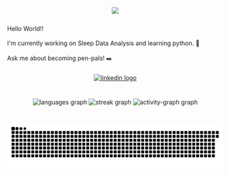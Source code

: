 <div align="center">
  <img height="160" src="https://media.giphy.com/media/jIgXf4hgbHCeKiXpvt/giphy.gif"  />
</div>

###

<p align="left">Hello World!!<br><br>I'm currently working on Sleep Data Analysis and learning python. 🌱<br><br>Ask me about becoming pen-pals! ✒️</p>

###

<div align="center">
  <a href="https://www.linkedin.com/in/jackieocham/" target="_blank">
    <img src="https://raw.githubusercontent.com/maurodesouza/profile-readme-generator/master/src/assets/icons/social/linkedin/default.svg" width="52" height="40" alt="linkedin logo"  />
  </a>
</div>

###

<br clear="both">

<div align="center">
  <img src="https://github-readme-stats.vercel.app/api/top-langs?username=jackieocham&locale=en&hide_title=false&layout=compact&card_width=320&langs_count=5&theme=github_dark&hide_border=true&order=2" height="150" alt="languages graph"  />
  <img src="https://streak-stats.demolab.com?user=jackieocham&locale=en&mode=daily&theme=github_dark&hide_border=true&border_radius=5&order=3" height="150" alt="streak graph"  />
  <img src="https://github-readme-activity-graph.vercel.app/graph?username=jackieocham&radius=16&theme=github-dark&area=true&order=5&hide_border=true" height="300" alt="activity-graph graph"  />
</div>

###

<br clear="both">

<img alt="GitHub Snake" src="https://raw.githubusercontent.com/jackieocham/jackieocham/output/github-contribution-grid-snake-dark.svg" />

###
